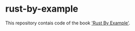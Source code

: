 # rust-by-example
This repository contais code of the book ['Rust By Example'](https://doc.rust-lang.org/stable/rust-by-example/).
